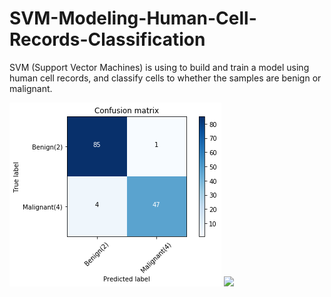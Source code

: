 # SVM-Modeling-Human-Cell-Records-Classification
SVM (Support Vector Machines) is using to build and train a model using human cell records, and classify cells to whether the samples are benign or malignant.

![](https://github.com/MinaMehrata/SVM-Modeling-Human-Cell-Records-Classification/blob/master/image/pic11.png)
![](https://github.com/MinaMehrata/SVM-Modeling-Human-Cell-Records-Classification/blob/master/Ipython.ipynb)
